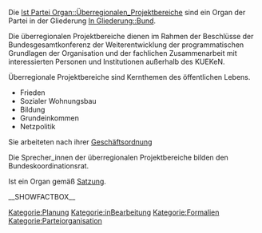 Die [Ist Partei
Organ::Überregionalen\_Projektbereiche](/wiki/Ist_Partei_Organ::Überregionalen_Projektbereiche.md "wikilink")
sind ein Organ der Partei in der Gliederung [In
Gliederung::Bund](/wiki/In_Gliederung::Bund.md "wikilink").

Die überregionalen Projektbereiche dienen im Rahmen der Beschlüsse der
Bundesgesamtkonferenz der Weiterentwicklung der programmatischen
Grundlagen der Organisation und der fachlichen Zusammenarbeit mit
interessierten Personen und Institutionen außerhalb des KUEKeN.

Überregionale Projektbereiche sind Kernthemen des öffentlichen Lebens.

-   Frieden
-   Sozialer Wohnungsbau
-   Bildung
-   Grundeinkommen
-   Netzpolitik

Sie arbeiteten nach ihrer
[Geschäftsordnung](/wiki/Hat_Geschäftsordnung::Go.md "wikilink")

Die Sprecher\_innen der überregionalen Projektbereiche bilden den
Bundeskoordinationsrat.

Ist ein Organ gemäß
[Satzung](/wiki/Ist_definiert_in_Satzung::Satzung#.C2.A7_12_Die_.C3.BCberregionalen_Projektbereiche.md "wikilink").

\_\_SHOWFACTBOX\_\_

<Kategorie:Planung> <Kategorie:inBearbeitung> <Kategorie:Formalien>
<Kategorie:Parteiorganisation>
